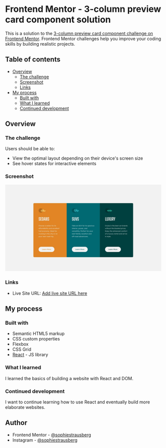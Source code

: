 # Frontend Mentor - 3-column preview card component solution

This is a solution to the [3-column preview card component challenge on Frontend Mentor](https://www.frontendmentor.io/challenges/3column-preview-card-component-pH92eAR2-). Frontend Mentor challenges help you improve your coding skills by building realistic projects. 

## Table of contents

- [Overview](#overview)
  - [The challenge](#the-challenge)
  - [Screenshot](#screenshot)
  - [Links](#links)
- [My process](#my-process)
  - [Built with](#built-with)
  - [What I learned](#what-i-learned)
  - [Continued development](#continued-development)

## Overview

### The challenge

Users should be able to:

- View the optimal layout depending on their device's screen size
- See hover states for interactive elements

### Screenshot

![](design/desktop-design.jpg)

### Links

- Live Site URL: [Add live site URL here](https://sophiestrausberg.github.io/car-cards/)

## My process

### Built with

- Semantic HTML5 markup
- CSS custom properties
- Flexbox
- CSS Grid
- [React](https://reactjs.org/) - JS library

### What I learned

I learned the basics of building a website with React and DOM.

### Continued development

I want to continue learning how to use React and eventually build more elaborate websites.

## Author

- Frontend Mentor - [@sophiestrausberg](https://www.frontendmentor.io/profile/sophiestrausberg)
- Instagram - [@sophiestrausberg](https://www.instagram.com/sophiestrausberg)

